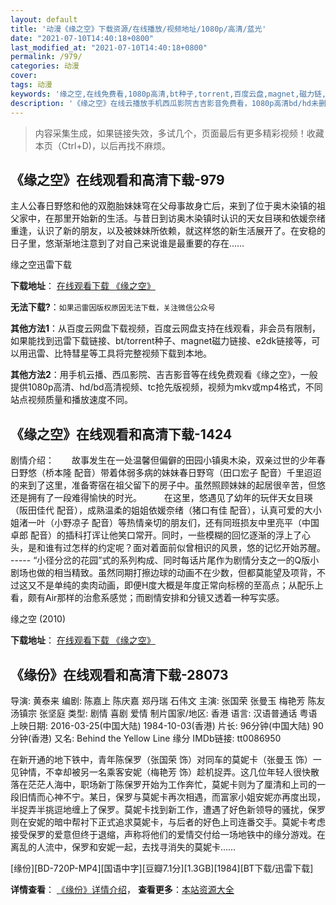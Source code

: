 ```yaml
---
layout: default
title: '动漫《缘之空》下载资源/在线播放/视频地址/1080p/高清/蓝光'
date: "2021-07-10T14:40:18+0800"
last_modified_at: "2021-07-10T14:40:18+0800"
permalink: /979/
categories: 动漫
cover:
tags: 动漫
keywords: '缘之空,在线免费看,1080p高清,bt种子,torrent,百度云盘,magnet,磁力链,迅雷下载资源'
description: '《缘之空》在线云播放手机西瓜影院吉吉影音免费看，1080p高清bd/hd未删减完整版和tc抢先枪版，mkv/mp4格式，附带bt/torrent种子、magnet/磁力链、百度云盘、网盘资源迅雷下载链接'
---
```


>内容采集生成，如果链接失效，多试几个，页面最后有更多精彩视频！收藏本页（Ctrl+D)，以后再找不麻烦。


## 《缘之空》在线观看和高清下载-979

主人公春日野悠和他的双胞胎妹妹穹在父母事故身亡后，来到了位于奥木染镇的祖父家中，在那里开始新的生活。与昔日到访奥木染镇时认识的天女目瑛和依媛奈绪重逢，认识了新的朋友，以及被妹妹所依赖，就这样悠的新生活展开了。在安稳的日子里，悠渐渐地注意到了对自己来说谁是最重要的存在&hellip;…


缘之空迅雷下载

**下载地址**： [在线观看下载 《缘之空》](https://www.993dy.com//vod-detail-id-4055.html) 


**无法下载?**：`如果迅雷因版权原因无法下载，关注微信公众号 `

**其他方法1**：从百度云网盘下载视频，百度云网盘支持在线观看，非会员有限制，如果能找到迅雷下载链接、bt/torrent种子、magnet磁力链接、e2dk链接等，可以用迅雷、比特彗星等工具将完整视频下载到本地。

**其他方法2**：用手机云播、西瓜影院、吉吉影音等在线免费观看《缘之空》，一般提供1080p高清、hd/bd高清视频、tc抢先版视频，视频为mkv或mp4格式，不同站点视频质量和播放速度不同。


## 《缘之空》在线观看和高清下载-1424

剧情介绍：　　故事发生在一处温馨但偏僻的田园小镇奥木染，双亲过世的少年春日野悠（桥本隆 配音）带着体弱多病的妹妹春日野穹（田口宏子 配音）千里迢迢的来到了这里，准备寄宿在祖父留下的房子中。虽然照顾妹妹的起居很辛苦，但悠还是拥有了一段难得愉快的时光。  　　在这里，悠遇见了幼年的玩伴天女目瑛（阪田佳代 配音），成熟温柔的姐姐依媛奈绪（猪口有佳 配音），认真可爱的大小姐渚一叶（小野凉子 配音）等热情亲切的朋友们，还有同班损友中里亮平（中国卓郎 配音）的插科打诨让他笑口常开。同时，一些模糊的回忆逐渐的浮上了心头，是和谁有过怎样的约定呢？面对着面前似曾相识的风景，悠的记忆开始苏醒。 ----- “小径分岔的花园”式的系列构成、同时每话片尾作为剧情分支之一的Q版小剧场也做的相当精致。虽然同期打擦边球的动画不在少数，但都莫能望及项背，不过这又不是单纯的卖肉动画，即便H度大概是年度正常向标榜的至高点；从配乐上看，颇有Air那样的治愈系感觉；而剧情安排和分镜又透着一种写实感。


缘之空 (2010)

**下载地址**： [在线观看下载 《缘之空》](https://www.btbtdy.me/btdy/dy6466.html) 


## 《缘份》在线观看和高清下载-28073

导演: 黄泰来 编剧: 陈嘉上 陈庆嘉 郑丹瑞 石伟文 主演: 张国荣 张曼玉 梅艳芳 陈友 汤镇宗 张坚庭 类型: 剧情 喜剧 爱情 制片国家/地区: 香港 语言: 汉语普通话 粤语 上映日期: 2016-03-25(中国大陆) 1984-10-03(香港) 片长: 96分钟(中国大陆) 90分钟(香港) 又名: Behind the Yellow Line 缘分 IMDb链接: tt0086950

在新开通的地下铁中，青年陈保罗（张国荣 饰）对同车的莫妮卡（张曼玉 饰）一见钟情，不幸却被另一名乘客安妮（梅艳芳 饰）趁机捉弄。这几位年轻人很快散落在茫茫人海中，职场新丁陈保罗开始为工作奔忙，莫妮卡则为了厘清和上司的一段旧情而心神不宁。某日，保罗与莫妮卡再次相遇，而富家小姐安妮亦再度出现，半捉弄半挑逗地缠上了保罗。莫妮卡找到新工作，遭遇了好色新领导的骚扰，保罗则在安妮的暗中帮衬下正式追求莫妮卡，与后者的好色上司连番交手。莫妮卡考虑接受保罗的爱意但终于退缩，声称将他们的爱情交付给一场地铁中的缘分游戏。在离乱的人流中，保罗和安妮一起，去找寻消失的莫妮卡……


[缘份][BD-720P-MP4][国语中字][豆瓣7.1分][1.3GB][1984][BT下载/迅雷下载]

**详情查看**： [《缘份》详情介绍](/movie/28073/)， **查看更多**：[本站资源大全](/movie/t/all/)

